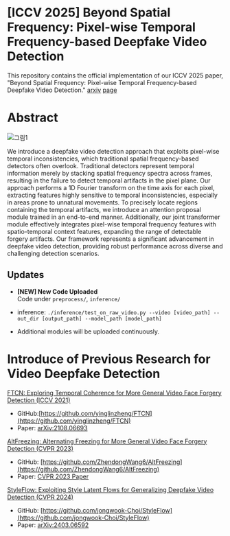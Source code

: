 # [ICCV 2025] Beyond Spatial Frequency: Pixel-wise Temporal Frequency-based Deepfake Video Detection
This repository contains the official implementation of our ICCV 2025 paper,
"Beyond Spatial Frequency: Pixel-wise Temporal Frequency-based Deepfake Video Detection."
 [arxiv](https://arxiv.org/abs/2507.02398)  [page](https://rama0126.github.io/PwTF-DVD/)





# Abstract
![그림1](https://github.com/user-attachments/assets/47093264-f235-4197-ac85-76f9c14653e3)

We introduce a deepfake video detection approach that exploits pixel-wise temporal inconsistencies, which traditional spatial frequency-based detectors often overlook. Traditional detectors represent temporal information merely by stacking spatial frequency spectra across frames, resulting in the failure to detect temporal artifacts in the pixel plane. Our approach performs a 1D Fourier transform on the time axis for each pixel, extracting features highly sensitive to temporal inconsistencies, especially in areas prone to unnatural movements. To precisely locate regions containing the temporal artifacts, we introduce an attention proposal module trained in an end-to-end manner. Additionally, our joint transformer module effectively integrates pixel-wise temporal frequency features with spatio-temporal context features, expanding the range of detectable forgery artifacts. Our framework represents a significant advancement in deepfake video detection, providing robust performance across diverse and challenging detection scenarios.



## Updates
- **[NEW]  New Code Uploaded**  
  Code under `preprocess/`, `inference/` 

- inference: `./inference/test_on_raw_video.py --video [video_path] --out_dir [output_path] --model_path [model_path]`
- Additional modules will be uploaded continuously.

# Introduce of Previous Research for Video Deepfake Detection
[FTCN: Exploring Temporal Coherence for More General Video Face Forgery Detection (ICCV 2021)](https://arxiv.org/abs/2108.06693)
- GitHub:[https://github.com/yinglinzheng/FTCN](https://github.com/yinglinzheng/FTCN)
- Paper: [arXiv:2108.06693](https://arxiv.org/abs/2108.06693)


[AltFreezing: Alternating Freezing for More General Video Face Forgery Detection (CVPR 2023)](https://openaccess.thecvf.com/content/CVPR2023/papers/Wang_AltFreezing_for_More_General_Video_Face_Forgery_Detection_CVPR_2023_paper.pdf)
- GitHub: [https://github.com/ZhendongWang6/AltFreezing](https://github.com/ZhendongWang6/AltFreezing)
- Paper: [CVPR 2023 Paper](https://openaccess.thecvf.com/content/CVPR2023/papers/Wang_AltFreezing_for_More_General_Video_Face_Forgery_Detection_CVPR_2023_paper.pdf)


[StyleFlow: Exploiting Style Latent Flows for Generalizing Deepfake Video Detection (CVPR 2024)](https://arxiv.org/abs/2403.06592)
- GitHub: [https://github.com/jongwook-Choi/StyleFlow](https://github.com/jongwook-Choi/StyleFlow)
- Paper: [arXiv:2403.06592](https://arxiv.org/abs/2403.06592)

